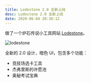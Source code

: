 ```yaml
---
title: Lodestone 2.0 全新上线
desc: Lodestone 2.0 全新上线
date: 2020-06-04 20:30:12
---
```


做了一个炉石传说小工具网站 [Lodestone](https://lodestone.xueli.li/)。

<!--more-->

![lodestone](https://user-images.githubusercontent.com/12998118/83734681-e8814780-a681-11ea-8161-e7f44dbb887d.jpg)

全新的 2.0 设计，暗色 UI，包含多个功能：

- 竞技场选卡工具
- 杰弗里斯的许愿池
- 奥秘考试宝典
